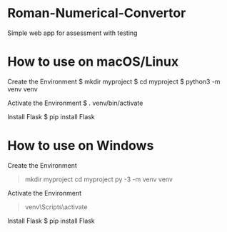 # Roman-Numerical-Convertor
Simple web app for assessment with testing

# How to use on macOS/Linux
Create the Environment
$ mkdir myproject
$ cd myproject
$ python3 -m venv venv

Activate the Environment
$ . venv/bin/activate

Install Flask
$ pip install Flask

# How to use on Windows
Create the Environment
> mkdir myproject
> cd myproject
> py -3 -m venv venv

Activate the Environment
> venv\Scripts\activate

Install Flask
$ pip install Flask
